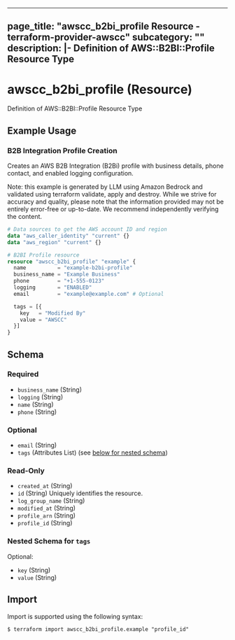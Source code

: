 
---
page_title: "awscc_b2bi_profile Resource - terraform-provider-awscc"
subcategory: ""
description: |-
  Definition of AWS::B2BI::Profile Resource Type
---

# awscc_b2bi_profile (Resource)

Definition of AWS::B2BI::Profile Resource Type

## Example Usage

### B2B Integration Profile Creation

Creates an AWS B2B Integration (B2Bi) profile with business details, phone contact, and enabled logging configuration.
                                
Note: this example is generated by LLM using Amazon Bedrock and validated using terraform validate, apply and destroy. While we strive for accuracy and quality, please note that the information provided may not be entirely error-free or up-to-date. We recommend independently verifying the content.

```terraform
# Data sources to get the AWS account ID and region
data "aws_caller_identity" "current" {}
data "aws_region" "current" {}

# B2BI Profile resource
resource "awscc_b2bi_profile" "example" {
  name          = "example-b2bi-profile"
  business_name = "Example Business"
  phone         = "+1-555-0123"
  logging       = "ENABLED"
  email         = "example@example.com" # Optional

  tags = [{
    key   = "Modified By"
    value = "AWSCC"
  }]
}
```

<!-- schema generated by tfplugindocs -->
## Schema

### Required

- `business_name` (String)
- `logging` (String)
- `name` (String)
- `phone` (String)

### Optional

- `email` (String)
- `tags` (Attributes List) (see [below for nested schema](#nestedatt--tags))

### Read-Only

- `created_at` (String)
- `id` (String) Uniquely identifies the resource.
- `log_group_name` (String)
- `modified_at` (String)
- `profile_arn` (String)
- `profile_id` (String)

<a id="nestedatt--tags"></a>
### Nested Schema for `tags`

Optional:

- `key` (String)
- `value` (String)

## Import

Import is supported using the following syntax:

```shell
$ terraform import awscc_b2bi_profile.example "profile_id"
```
